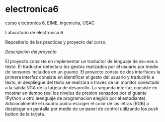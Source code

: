 # electronica6
curso electronica 6, EIME, ingenieria, USAC

Laboratorio de electronica 6

Repositorio de las practicas y proyecto del curso.

*Descripcion del proyecto*

El proyecto consiste en implementar un traductor de lenguaje de se~nas a texto.
El traductor detectara los gestos realizados por el usuario por medio de sensores
incluidos en un guante. El proyecto consta de dos interfaces la primera interfaz
consiste en identificar el gesto del usuario y traducirlo a texto, el despliegue del
texto se realizara a traves de un monitor conectado a la salida VGA de la tarjeta
de desarrollo. La segunda interfaz consiste en mostrar en tiempo real los niveles 
de presion sensados por el guante (Python u otro leenguaje de programacion
elegido por el estudiante).
Adicionalmente el usuario podra escoger el color de las letras (RGB) a desplegar
en pantalla por medio de un panel de control utilizando los push button
de la tarjeta.
